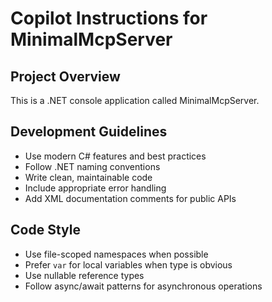 # Copilot Instructions for MinimalMcpServer

<!-- Use this file to provide workspace-specific custom instructions to Copilot. For more details, visit https://code.visualstudio.com/docs/copilot/copilot-customization#_use-a-githubcopilotinstructionsmd-file -->

## Project Overview

This is a .NET console application called MinimalMcpServer.

## Development Guidelines

- Use modern C# features and best practices
- Follow .NET naming conventions
- Write clean, maintainable code
- Include appropriate error handling
- Add XML documentation comments for public APIs

## Code Style

- Use file-scoped namespaces when possible
- Prefer `var` for local variables when type is obvious
- Use nullable reference types
- Follow async/await patterns for asynchronous operations
